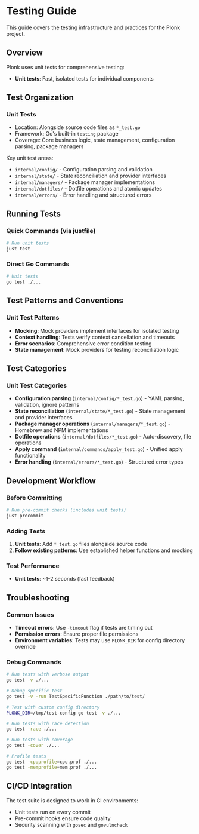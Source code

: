 # Testing Guide

This guide covers the testing infrastructure and practices for the Plonk project.

## Overview

Plonk uses unit tests for comprehensive testing:
- **Unit tests**: Fast, isolated tests for individual components

## Test Organization

### Unit Tests
- Location: Alongside source code files as `*_test.go`
- Framework: Go's built-in `testing` package
- Coverage: Core business logic, state management, configuration parsing, package managers

Key unit test areas:
- `internal/config/` - Configuration parsing and validation
- `internal/state/` - State reconciliation and provider interfaces
- `internal/managers/` - Package manager implementations
- `internal/dotfiles/` - Dotfile operations and atomic updates
- `internal/errors/` - Error handling and structured errors

## Running Tests

### Quick Commands (via justfile)

```bash
# Run unit tests
just test
```

### Direct Go Commands

```bash
# Unit tests
go test ./...
```

## Test Patterns and Conventions

### Unit Test Patterns
- **Mocking**: Mock providers implement interfaces for isolated testing
- **Context handling**: Tests verify context cancellation and timeouts
- **Error scenarios**: Comprehensive error condition testing
- **State management**: Mock providers for testing reconciliation logic

## Test Categories

### Unit Test Categories
- **Configuration parsing** (`internal/config/*_test.go`) - YAML parsing, validation, ignore patterns
- **State reconciliation** (`internal/state/*_test.go`) - State management and provider interfaces
- **Package manager operations** (`internal/managers/*_test.go`) - Homebrew and NPM implementations
- **Dotfile operations** (`internal/dotfiles/*_test.go`) - Auto-discovery, file operations
- **Apply command** (`internal/commands/apply_test.go`) - Unified apply functionality
- **Error handling** (`internal/errors/*_test.go`) - Structured error types

## Development Workflow

### Before Committing
```bash
# Run pre-commit checks (includes unit tests)
just precommit
```

### Adding Tests
1. **Unit tests**: Add `*_test.go` files alongside source code
2. **Follow existing patterns**: Use established helper functions and mocking

### Test Performance
- **Unit tests**: ~1-2 seconds (fast feedback)

## Troubleshooting

### Common Issues
- **Timeout errors**: Use `-timeout` flag if tests are timing out
- **Permission errors**: Ensure proper file permissions
- **Environment variables**: Tests may use `PLONK_DIR` for config directory override

### Debug Commands
```bash
# Run tests with verbose output
go test -v ./...

# Debug specific test
go test -v -run TestSpecificFunction ./path/to/test/

# Test with custom config directory
PLONK_DIR=/tmp/test-config go test -v ./...

# Run tests with race detection
go test -race ./...

# Run tests with coverage
go test -cover ./...

# Profile tests
go test -cpuprofile=cpu.prof ./...
go test -memprofile=mem.prof ./...
```

## CI/CD Integration

The test suite is designed to work in CI environments:
- Unit tests run on every commit
- Pre-commit hooks ensure code quality
- Security scanning with `gosec` and `govulncheck`